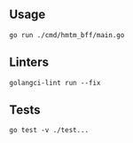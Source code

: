 ## Usage

```shell
go run ./cmd/hmtm_bff/main.go
```


## Linters

```shell
golangci-lint run --fix
```


## Tests

```shell
go test -v ./test...
```

